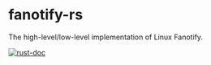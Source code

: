 # fanotify-rs
The high-level/low-level implementation of Linux Fanotify.

[![rust-doc](https://docs.rs/fanotify-rs/badge.svg)](https://docs.rs/fanotify-rs/)
